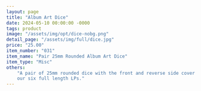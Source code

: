 ```yaml
---
layout: page
title: "Album Art Dice"
date: 2024-05-10 00:00:00 -0000
tags: product
image: "/assets/img/opt/dice-nobg.png"
detail_page: "/assets/img/full/dice.jpg"
price: "25.00"
item_number: "031"
item_name: "Pair 25mm Rounded Album Art Dice"
item_type: "Misc"
others:
    "A pair of 25mm rounded dice with the front and reverse side cover art from
    our six full length LPs."
---
```

